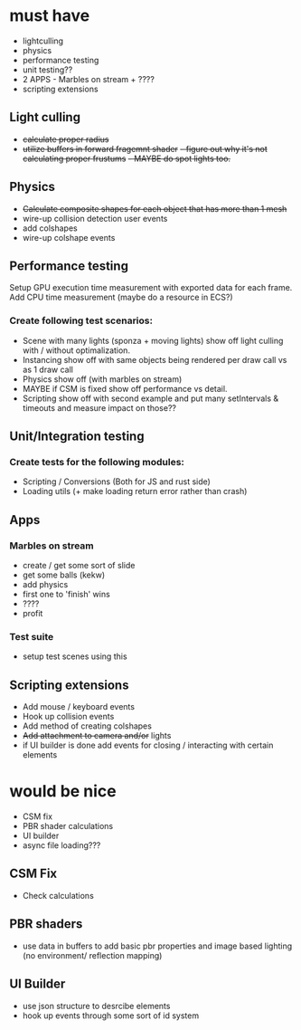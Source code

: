 # must have

- lightculling
- physics
- performance testing
- unit testing??
- 2 APPS - Marbles on stream + ????
- scripting extensions

## Light culling
- ~~calculate proper radius~~
- ~~utilize buffers in forward fragemnt shader~~
~~- figure out why it's not calculating proper frustums~~
~~- MAYBE do spot lights too.~~
  
## Physics
- ~~Calculate composite shapes for each object that has more than 1 mesh~~
- wire-up collision detection user events
- add colshapes
- wire-up colshape events

## Performance testing

Setup GPU execution time measurement with exported data for each frame.
Add CPU time measurement (maybe do a resource in ECS?)


### Create following test scenarios: 
- Scene with many lights  (sponza + moving lights) show off light culling with / without optimalization.
- Instancing show off with same objects being rendered per draw call vs as 1 draw call
- Physics show off (with marbles on stream)
- MAYBE if CSM is fixed show off performance vs detail.
- Scripting show off with second example and put many setIntervals & timeouts and measure impact on those??
  
## Unit/Integration testing

### Create tests for the following modules:
- Scripting / Conversions (Both for JS and rust side)
- Loading utils (+ make loading return error rather than crash)

## Apps

### Marbles on stream

- create / get some sort of slide
- get some balls (kekw)
- add physics
- first one to 'finish' wins
- ????
- profit
### Test suite
- setup test scenes using this

## Scripting extensions
- Add mouse / keyboard events 
- Hook up collision events
- Add method of creating colshapes 
- ~~Add attachment to camera and/or~~ lights
- if UI builder is done add events for closing / interacting with certain elements


# would be nice
- CSM fix
- PBR shader calculations
- UI builder
- async file loading???

## CSM Fix
- Check calculations

## PBR shaders

- use data in buffers to add basic pbr properties and image based lighting (no environment/ reflection mapping)

## UI Builder
- use json structure to desrcibe elements
- hook up events through some sort of id system

